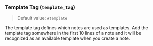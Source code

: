 ### Template Tag (`template_tag`)

> Default value: `#template`

The template tag defines which notes are used as templates. Add the template tag somewhere in the first 10 lines of a note and it will be recognized as an available template when you create a note.
